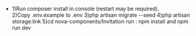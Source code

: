 <ul>
    <li>1)Run composer install in console (restart may be required).</li>
2)Copy .env.example to .env
3)php artisan migrate --seed
4)php artisan storage:link
5)cd nova-components/Invitation run : npm install and npm run dev
